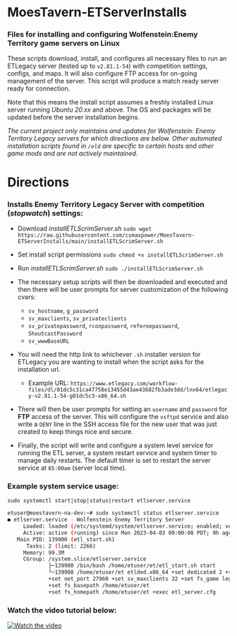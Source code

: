 # MoesTavern-ETServerInstalls
### Files for installing and configuring Wolfenstein:Enemy Territory game servers on Linux

These scripts download, install, and configures all necessary files to run an ETLegacy server (tested up to `v2.81.1-54`) with competition settings, configs, and maps. It will also configure FTP access for on-going management of the server.  This script will produce a match ready server ready for connection.

Note that this means the install script assumes a freshly installed Linux server running *Ubuntu 20.xx* and above.  The OS and packages will be updated before the server installation begins.

*The current project only maintains and updates for Wolfenstein: Enemy Territory Legacy servers for which directions are below.  Other automated installation scripts found in `/old` are specific to certain hosts and other game mods and are not actively maintained.*


# Directions
### Installs Enemy Territory Legacy Server with competition (*stopwatch*) settings:

-  Download *installETLScrimServer.sh*  `sudo wget https://raw.githubusercontent.com/csmaxpower/MoesTavern-ETServerInstalls/main/installETLScrimServer.sh`
-  Set install script permissions  `sudo chmod +x installETLScrimServer.sh`
-  Run *installETLScrimServer.sh*  `sudo ./installETLScrimServer.sh`

- The necessary setup scripts will then be downloaded and executed and then there will be user prompts for server customization of the following cvars: 
    - `sv_hostname`, `g_password` 
    - `sv_maxclients`, `sv_privateclients` 
    - `sv_privatepassword`, `rconpassword`, `refereepassword`, `ShoutcastPassword` 
    - `sv_wwwBaseURL`

- You will need the http link to whichever `.sh` installer version for ETLegacy you are wanting to install when the script asks for the installation url.  
    - Example URL: `https://www.etlegacy.com/workflow-files/dl/01dc5c31ca47758e13455d43ae43682fb3ade3dd/lnx64/etlegacy-v2.81.1-54-g01dc5c3-x86_64.sh`

- There will then be user prompts for setting an `username` and `password` for **FTP** access of the server.  This will configure the `vsftpd` service and also write a `DENY` line in the SSH access file for the new user that was just created to keep things nice and secure.

- Finally, the script will write and configure a system level service for running the ETL server, a system restart service and system timer to manage daily restarts.  The default timer is set to restart the server service at `05:00am` (server local time). 

### Example system service usage:  
`sudo systemctl start|stop|status|restart etlserver.service`

```bash
etuser@moestavern-na-dev:~# sudo systemctl status etlserver.service
● etlserver.service - Wolfenstein Enemy Territory Server
     Loaded: loaded (/etc/systemd/system/etlserver.service; enabled; vendor preset: enabled)
     Active: active (running) since Mon 2023-04-03 09:00:08 PDT; 9h ago
   Main PID: 139900 (etl_start.sh)
      Tasks: 2 (limit: 2266)
     Memory: 99.3M
     CGroup: /system.slice/etlserver.service
             ├─139900 /bin/bash /home/etuser/et/etl_start.sh start
             └─139908 /home/etuser/et etlded.x86_64 +set dedicated 2 +set vm_game 0
             +set net_port 27960 +set sv_maxclients 32 +set fs_game legacy
             +set fs_basepath /home/etuser/et
             +set fs_homepath /home/etuser/et +exec etl_server.cfg
```

### Watch the video tutorial below:

[![Watch the video](https://moestavern.site.nfoservers.com/downloads/images/moes/preview.png)](https://youtu.be/85Rn-jtDNPo)
